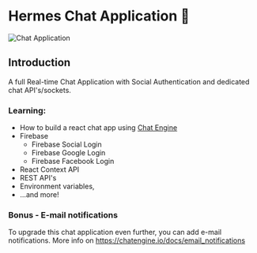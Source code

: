 # Hermes Chat Application 💬

![Chat Application](https://i.ibb.co/GJwyy9m/Bv9-Js3-QLOLY-HD.jpg)

## Introduction

A full Real-time Chat Application with Social Authentication and dedicated chat API's/sockets.

### Learning: 
 - How to build a react chat app using [Chat Engine](https://chatengine.io)
 - Firebase
   - Firebase Social Login
   - Firebase Google Login
   - Firebase Facebook Login
 - React Context API
 - REST API's
 - Environment variables, 
 - ...and more!


### Bonus - E-mail notifications

To upgrade this chat application even further, you can add e-mail notifications. More info on https://chatengine.io/docs/email_notifications
